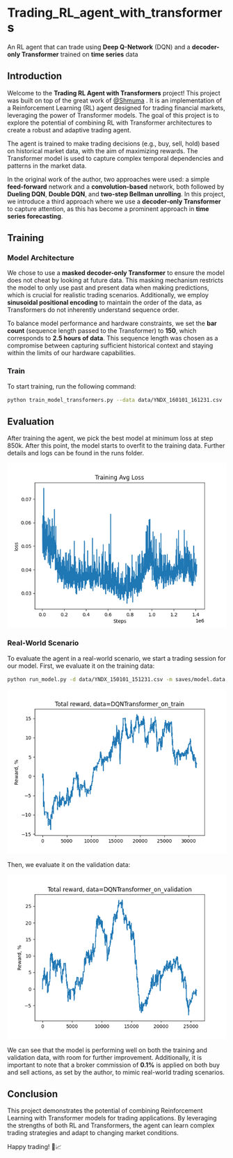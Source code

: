 # Trading_RL_agent_with_transformers
An RL agent that can trade using **Deep Q-Network** (DQN) and a **decoder-only Transformer** trained on **time series** data

## Introduction

Welcome to the **Trading RL Agent with Transformers** project! This project was built on top of the great work of [@Shmuma](https://github.com/shmuma)
. It is an implementation of a Reinforcement Learning (RL) agent designed for trading financial markets, leveraging the power of Transformer models. The goal of this project is to explore the potential of combining RL with Transformer architectures to create a robust and adaptive trading agent.

The agent is trained to make trading decisions (e.g., buy, sell, hold) based on historical market data, with the aim of maximizing rewards. The Transformer model is used to capture complex temporal dependencies and patterns in the market data.

In the original work of the author, two approaches were used: a simple **feed-forward** network and a **convolution-based** network, both followed by **Dueling DQN**, **Double DQN**, and **two-step Bellman unrolling**. In this project, we introduce a third approach where we use a **decoder-only Transformer** to capture attention, as this has become a prominent approach in **time series forecasting**.

## Training

### Model Architecture
We chose to use a **masked decoder-only Transformer** to ensure the model does not cheat by looking at future data. This masking mechanism restricts the model to only use past and present data when making predictions, which is crucial for realistic trading scenarios. Additionally, we employ **sinusoidal positional encoding** to maintain the order of the data, as Transformers do not inherently understand sequence order.

To balance model performance and hardware constraints, we set the **bar count** (sequence length passed to the Transformer) to **150**, which corresponds to **2.5 hours of data**. This sequence length was chosen as a compromise between capturing sufficient historical context and staying within the limits of our hardware capabilities.
### Train
To start training, run the following command:

```bash
python train_model_transformers.py --data data/YNDX_160101_161231.csv  -r run --dev cuda
```



## Evaluation
After training the agent, we pick the best model at minimum loss at step 850k. After this point, the model starts to overfit to the training data. Further details and logs can be found in the runs folder.

![Loss Plot](assets/avgloss.png)


### Real-World Scenario
To evaluate the agent in a real-world scenario, we start a trading session for our model. First, we evaluate it on the training data:

```bash
python run_model.py -d data/YNDX_150101_151231.csv -m saves/model.data -n transformers_on_validation --type transformers
```

![Training Data Evaluation](assets/rewards-DQNTransformer_on_train.png)

Then, we evaluate it on the validation data:

![Validation Data Evaluation](assets/rewards-DQNTransformer_on_validation.png)

We can see that the model is performing well on both the training and validation data, with room for further improvement. Additionally, it is important to note that a broker commission of **0.1%** is applied on both buy and sell actions, as set by the author, to mimic real-world trading scenarios.


## Conclusion
This project demonstrates the potential of combining Reinforcement Learning with Transformer models for trading applications. By leveraging the strengths of both RL and Transformers, the agent can learn complex trading strategies and adapt to changing market conditions. 



Happy trading! 🚀📈

